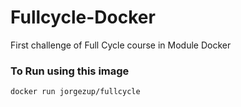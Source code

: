 # Fullcycle-Docker
First challenge of Full Cycle course in Module Docker

### To Run using this image

`docker run jorgezup/fullcycle`
